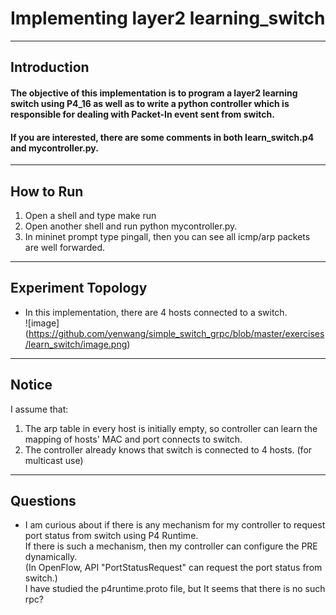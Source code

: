 # Implementing layer2 learning_switch  
---
## Introduction   

#### The objective of this implementation is to program a layer2 learning switch using P4_16 as well as to write a python controller which is responsible for dealing with Packet-In event sent from switch.   
#### If you are interested, there are some comments in both learn_switch.p4 and mycontroller.py. 
---
## How to Run 
1. Open a shell and type make run  
2. Open another shell and run python mycontroller.py.  
3. In mininet prompt type pingall, then you can see all icmp/arp packets are well forwarded.  
---
## Experiment Topology  
+ In this implementation, there are 4 hosts connected to a switch.  
![image] (https://github.com/yenwang/simple_switch_grpc/blob/master/exercises/learn_switch/image.png)
---
## Notice 
I assume that: 
1. The arp table in every host is initially empty, so controller can learn the mapping of hosts' MAC and port connects to switch. 
2. The controller already knows that switch is connected to 4 hosts. (for multicast use)  
---
## Questions 
+ I am curious about if there is any mechanism for my controller to request port status from switch using P4 Runtime.  
If there is such a mechanism, then my controller can configure the PRE dynamically.  
(In OpenFlow, API "PortStatusRequest" can request the port status from switch.)  
I have studied the p4runtime.proto file, but It seems that there is no such rpc?
